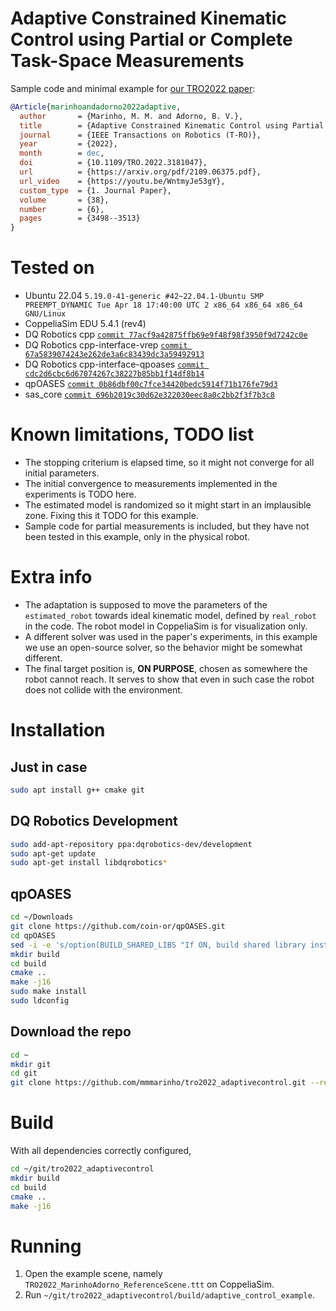 # Adaptive Constrained Kinematic Control using Partial or Complete Task-Space Measurements

Sample code and minimal example for [our TRO2022 paper](https://doi.org/10.1109/TRO.2022.3181047): 

```bib
@Article{marinhoandadorno2022adaptive,
  author       = {Marinho, M. M. and Adorno, B. V.},
  title        = {Adaptive Constrained Kinematic Control using Partial or Complete Task-Space Measurements},
  journal      = {IEEE Transactions on Robotics (T-RO)},
  year         = {2022},
  month        = dec,
  doi          = {10.1109/TRO.2022.3181047},
  url          = {https://arxiv.org/pdf/2109.06375.pdf},
  url_video    = {https://youtu.be/WntmyJe53gY},
  custom_type  = {1. Journal Paper},
  volume       = {38},
  number       = {6},
  pages        = {3498--3513}
}
```

# Tested on

- Ubuntu 22.04 `5.19.0-41-generic #42~22.04.1-Ubuntu SMP PREEMPT_DYNAMIC Tue Apr 18 17:40:00 UTC 2 x86_64 x86_64 x86_64 GNU/Linux`
- CoppeliaSim EDU 5.4.1 (rev4)
- DQ Robotics cpp [`commit 77acf9a42875ffb69e9f48f98f3950f9d7242c0e`](https://github.com/dqrobotics/cpp/commit/77acf9a42875ffb69e9f48f98f3950f9d7242c0e)
- DQ Robotics cpp-interface-vrep [`commit 67a5839074243e262de3a6c83439dc3a59492913`](https://github.com/dqrobotics/cpp-interface-vrep/commit/67a5839074243e262de3a6c83439dc3a59492913)
- DQ Robotics cpp-interface-qpoases [`commit cdc2d6cbc6d67074267c38227b85bb1f14df8b14`](https://github.com/dqrobotics/cpp-interface-qpoases/commit/cdc2d6cbc6d67074267c38227b85bb1f14df8b14)
- qpOASES [`commit 0b86dbf00c7fce34420bedc5914f71b176fe79d3`](https://github.com/coin-or/qpOASES/commit/0b86dbf00c7fce34420bedc5914f71b176fe79d3)
- sas_core [`commit 696b2019c30d62e322030eec8a0c2bb2f3f7b3c8`](https://github.com/SmartArmStack/sas_core/commit/696b2019c30d62e322030eec8a0c2bb2f3f7b3c8)

# Known limitations, TODO list

- The stopping criterium is elapsed time, so it might not converge for all initial parameters.
- The initial convergence to measurements implemented in the experiments is TODO here.
- The estimated model is randomized so it might start in an implausible zone. Fixing this it TODO for this example.
- Sample code for partial measurements is included, but they have not been tested in this example, only in the physical robot.

# Extra info

- The adaptation is supposed to move the parameters of the `estimated_robot` towards ideal kinematic model, defined by `real_robot` in the code. 
The robot model in CoppeliaSim is for visualization only.
- A different solver was used in the paper's experiments, in this example we use an open-source solver, so the behavior might be somewhat different.
- The final target position is, **ON PURPOSE**, chosen as somewhere the robot cannot reach. It serves to show that even in such case the robot does not collide with the environment.

# Installation

## Just in case

```bash
sudo apt install g++ cmake git
```

## DQ Robotics Development 

```bash
sudo add-apt-repository ppa:dqrobotics-dev/development
sudo apt-get update
sudo apt-get install libdqrobotics*
```

## qpOASES

```bash
cd ~/Downloads
git clone https://github.com/coin-or/qpOASES.git
cd qpOASES
sed -i -e 's/option(BUILD_SHARED_LIBS "If ON, build shared library instead of static" OFF)/option(BUILD_SHARED_LIBS "If ON, build shared library instead of static" ON)/g' CMakeLists.txt
mkdir build
cd build
cmake ..
make -j16
sudo make install
sudo ldconfig
```

## Download the repo

```bash
cd ~
mkdir git
cd git
git clone https://github.com/mmmarinho/tro2022_adaptivecontrol.git --recursive
```

# Build

With all dependencies correctly configured,

```bash
cd ~/git/tro2022_adaptivecontrol
mkdir build
cd build
cmake ..
make -j16
```

# Running

1. Open the example scene, namely `TRO2022_MarinhoAdorno_ReferenceScene.ttt` on CoppeliaSim.
2. Run `~/git/tro2022_adaptivecontrol/build/adaptive_control_example`.

